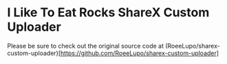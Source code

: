 # I Like To Eat Rocks ShareX Custom Uploader
Please be sure to check out the original source code at (RoeeLupo/sharex-custom-uploader)[https://github.com/RoeeLupo/sharex-custom-uploader]